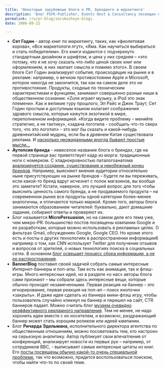 ```yaml
---
title: 'Некоторые зарубежные блоги о PR, брендинге и маркетинге'
description: 'Блог PSFK-Publisher, Events Host & Consultancy посвящен новостям пиара, и – шире – интересным событиям в мировой информационной среде. Очень интересная точка зрения относительно мирового финансового кризиса – прежде всего кризиса американского рынка, от которого во многом зависит экономика почти всех государств -  что он во многом обусловлен процедурой накопления мелких ошибок в компьютерных данных. <a href="https://www.psfk.com/">Отмечаются тенденции современного мира</a> – в обучении школьников начинают использоваться видеоигры, а домашние дисковые телефоны становятся признаком роскоши, то есть понятия инвертируются по сравнению с теми, что усвоило предыдущее поколение. Освещены интересные события в сфере коммуникации hi-tech: новый режим на мобильных телефонах, будущее звуковых технологий.'
permalink: /ru/pr-blog/zarubezhnye-blogi
date: 2008-09-22

---
```


<ul>
<li><strong>Сет Годин</strong> - автор книг по маркетингу, таких, как  «фиолетовая корова», «Все маркетологи лгут», «Яма. Как научиться выбираться и стать победителем». Его книги издаются с подчеркнуто стандартным дизайном и шрифтом, и цена у них средняя – «это потому, что я не хочу сказать что-либо ценой своих книг или оформлением, в них хватает смысла и помимо этого». В своем блоге Сет Годин анализирует события, происходящие на рынке и в рекламе: например, о вечном противостоянии Apple и Microsoft, которое никогда не закончится, так как на самом деле это не противостояние. Продукты, сходные по техническим характеристикам и функциям, занимают совершенно разные ниши в общественном сознании: «Zune играет музыку, а iPod это знак племени». Как и великие гуру прошлого, Эл Райс и Джек Траут, Сет Годин простым и доступным языком излагает соображения здравого смысла, которые кажутся экзотикой в мире, переполненном информацией. «Когда видите проблему – меняйте стратегию, а не тактику», «задача логотипа - сообщать что-то сверх того, что это логотип» - это мог бы сказать и какой-нибудь древнекитайский мудрец, если бы в древнем Китае существовала реклама. И <a href="https://sethgodin.typepad.com/">насколько неожиданными иногда бывают простые мысли…</a></li>
<li><strong>Аутопсия бренда</strong> - невеселое название блога о брендах, где на первой странице вас приветствует кадр из морга: традиционные ноги с номерком. С хладнокровностью паталогоанатома <a href="https://brandautopsy.typepad.com/">анализируется создание, существование и неизбежный конец брендов</a>. Например, выясняют мнение аудитории относительно ныне присутствующих на рынке брендов – будете ли вы переживать, если какой-то бренд вдруг исчезнет с полок магазинов, вы вообще это заметите? Кстати, наверное, это лучший вопрос для того чтобы выяснить ценность самого бренда, а не продаваемого продукта – на современном рынке все продукты одной категории более-менее аналогичны, и отличаются только маркой. Кроме того, авторы блога занимаются образованием читателей: буквально, дают домашние задания, собирают ответы и проверяют их.</li>
<li>Блог называется <strong>MicroPersuasion</strong>, но на самом деле его тема уже, чем микро-PR: большинство постов посвящены компании Google и ее разработкам, которые можно использовать в рекламных целях. О фильтрах Gmail, обсуждениях Google, Google CEO. Но кроме этого есть и посты о других технологиях в распространении информации6 например о том, как CNN использует Twitter для получения отзывов и вопросов от зрителей, о новых технологиях поиска в социальных сетях. В основном <a href="https://www.micropersuasion.com/">блог освещает процесс сбора информации, а не ее распространения</a>.  </li>
<li><strong>BannerBlog</strong> поставил своей задачей собрать самые интересные Интернет-баннеры и поп-апы. Там есть как анимация, так и флэш-игры. Много интересных идей, но в разделе «о нас» авторы блога сами признают – мы собрали здесь интересные вещи, которые обычно проходят незамеченными. Первая реакция на баннер – это игнорирование, первая реакция на поп-ап – поиск кнопочки «закрыть». И даже идея сделать из баннера мини-флэш игру, чтобы пользователь случайно кликнул на баннер и перешел на сайт, CTR баннеров падает. Можно считать блог <a href="https://www.bannerblog.com.au">музеем очевидно неэффективного рекламного направления</a>. Тем не менее, не надо хоронить идеи вместе с их носителем, и возможно, раздражающий баннер может стать хорошим роликом или идеей кампании. </li>
<li>Блог <strong>Ричарда Эдельмана, </strong> исполнительного директора агентства по общественным отношениям, можно посоветовать тем, кто настроен на серьезную аналитику. Автор публикует свои впечатления от конференций, анализирует новости из первых рук – например, от сотрудников BBC, - выписывает самые интересные цитаты из книг. Его <a href="https://www.edelman.com/speak_up/blog/">посты посвящены обычно какой-то очень специальной проблеме</a>, так что возможно, придется воспользоваться поиском, чтобы найти что-то по своей теме. </li>
</ul>

